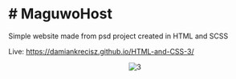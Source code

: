 
# # MaguwoHost 

Simple website made from psd project created in HTML and SCSS

 Live: https://damiankrecisz.github.io/HTML-and-CSS-3/
 
 <div align="center">
 <img src="https://i.ibb.co/m9VrL06/3.png" alt="3" border="0">
</div>
